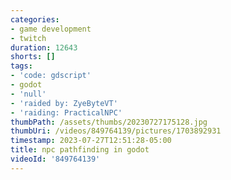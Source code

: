 ```yaml
---
categories:
- game development
- twitch
duration: 12643
shorts: []
tags:
- 'code: gdscript'
- godot
- 'null'
- 'raided by: ZyeByteVT'
- 'raiding: PracticalNPC'
thumbPath: /assets/thumbs/20230727175128.jpg
thumbUri: /videos/849764139/pictures/1703892931
timestamp: 2023-07-27T12:51:28-05:00
title: npc pathfinding in godot
videoId: '849764139'
---
```

